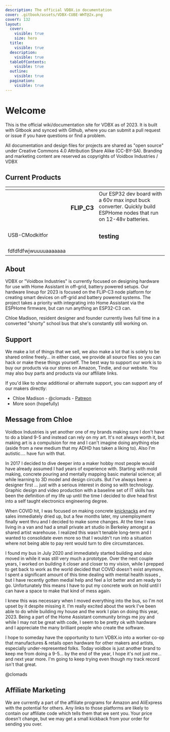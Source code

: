 ```yaml
---
description: The official VDBX.io documentation
cover: .gitbook/assets/VDBX-CUBE-WHT@2x.png
coverY: 132
layout:
  cover:
    visible: true
    size: hero
  title:
    visible: true
  description:
    visible: true
  tableOfContents:
    visible: true
  outline:
    visible: true
  pagination:
    visible: true
---
```


# Welcome

This is the official wiki/documentation site for VDBX as of 2023. It is built with Gitbook and synced with Github, where you can submit a pull request or issue if you have questions or find a problem.

All documentation and design files for projects are shared as "open source" under Creative Commons 4.0 Attribution Share Alike (CC-BY-SA). Branding and marketing content are reserved as copyrights of Voidbox Industries / VDBX

## Current Products

<table data-view="cards"><thead><tr><th></th><th></th><th></th></tr></thead><tbody><tr><td></td><td><h3>FLIP_C3         </h3></td><td>Our ESP32 dev board with a 60v max input buck converter. Quickly build ESPHome nodes that run on 12-48v batteries. </td></tr><tr><td>USB-CModkitfor      </td><td></td><td><h3>testing </h3></td></tr><tr><td>fdfdfdfwjwuuuuaaaaaaa</td><td></td><td></td></tr></tbody></table>



## About

VDBX or "Voidbox Industries" is currently focused on designing hardware for use with Home Assistant in off-grid, battery powered setups. Our hardware lineup for 2023 is focused on the FLIP-C3 node platform for creating smart devices on off-grid and battery powered systems. The project takes a priority with integrating into Home Assistant via the ESPHome firmware, but can run anything an ESP32-C3 can.&#x20;

Chloe Madison, resident designer and founder currently lives full time in a converted "shorty" school bus that she's constantly still working on.

## Support

We make a lot of things that we sell, we also make a lot that is solely to be shared online freely... in either case, we provide all source files so you can hack or make these things yourself. The best way to support our work is to buy our products via our stores on Amazon, Tindie, and our website. You may also buy parts and products via our affiliate links.

&#x20;If you'd like to show additional or alternate support, you can support any of our makers directly:

* Chloe Madison - @clomads - [Patreon](https://www.patreon.com/clomads)&#x20;
* More soon (hopefully)

## Message from Chloe

Voidbox Industries is yet another one of my brands making sure I don't have to do a bland 9-5 and instead can rely on my art. It's not always worth it, but making art is a compulsion for me and I can't imagine doing anything else (aside from a new medium that my ADHD has taken a liking to). Also I'm autistic.... have fun with that.&#x20;

In 2017 I decided to dive deeper into a maker hobby most people would have already assumed I had years of experience with. Starting with mold making, concrete pouring and mentally mapping basic material science; all while learning to 3D model and design circuits. But I've always been a designer first ... just with a serious interest in doing so with technology. Graphic design and video production with a baseline set of IT skills has been the definition of my life up until the time I decided to dive head first into a self taught electronics engineering degree.&#x20;

When COVID hit, I was focused on making concrete [knicknacks](concrete/concrete-card-holder.md) and my sales immediately dried up, but a few months later, my unemployment finally went thru and I decided to make some changes. At the time I was living in a van and had a small private art studio in Berkeley amongst a shared artist warehouse. I realized this wasn't tenable long-term and I wanted to consolidate even more so that I wouldn't run into a situation where not being able to pay rent would turn to dire circumstances.&#x20;

I found my bus in July 2020 and immediately started building and also moved in while it was still very much a prototype. Over the next couple years, I worked on building it closer and closer to my vision, while I prepped to get back to work as the world decided that COVID doesn't exist anymore. I spent  a significant amount of this time dealing with mental health issues , but I have recently gotten medial help and feel a lot better and am ready to go. Unfortunately this means I have to put my concrete work on hold until I can have a space to make that kind of mess again.

I knew this was necessary when I moved everything into the bus, so I'm not upset by it despite missing it. I'm really excited about the work I've been able to do while building my house and the work I plan on doing this year, 2023. Being a part of the Home Assistant community brings me joy and while I may not be great with code, I seem to be pretty ok with hardware and I appreciate the many brilliant people who create the software.

I hope to someday have the opportunity to turn VDBX.io into a worker co-op that manufactures & retails open hardware for other makers and artists, especially under-represented folks.  Today voidbox is just another brand to keep me from doing a 9-5... by the end of the year, I hope it's not just me... and next year more. I'm going to keep trying even though my track record isn't that great.

@clomads

## Affiliate Marketing

We are currently a part of the affiliate programs for Amazon and AliExpress with the potential for others. Any links to those platforms are likely to contain our affiliate code which tells them that we sent you. Your price doesn't change, but we may get a small kickback from your order for sending you over.

